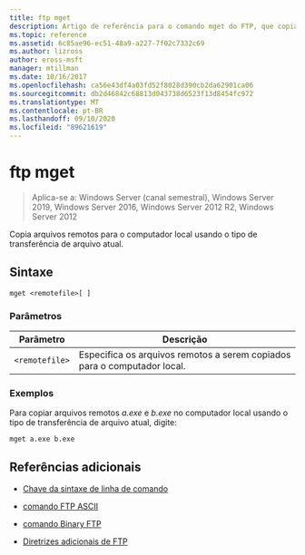 ```yaml
---
title: ftp mget
description: Artigo de referência para o comando mget do FTP, que copia arquivos remotos para o computador local usando o tipo de transferência de arquivo atual.
ms.topic: reference
ms.assetid: 6c85ae96-ec51-48a9-a227-7f02c7332c69
ms.author: lizross
author: eross-msft
manager: mtillman
ms.date: 10/16/2017
ms.openlocfilehash: ca56e43df4a03fd52f8028d390cb2da62901ca06
ms.sourcegitcommit: db2d46842c68813d043738d6523f13d8454fc972
ms.translationtype: MT
ms.contentlocale: pt-BR
ms.lasthandoff: 09/10/2020
ms.locfileid: "89621619"
---
```

# <a name="ftp-mget"></a>ftp mget

> Aplica-se a: Windows Server (canal semestral), Windows Server 2019, Windows Server 2016, Windows Server 2012 R2, Windows Server 2012

Copia arquivos remotos para o computador local usando o tipo de transferência de arquivo atual.

## <a name="syntax"></a>Sintaxe

```
mget <remotefile>[ ]
```

### <a name="parameters"></a>Parâmetros

| Parâmetro | Descrição |
| --------- | ----------- |
| `<remotefile>` | Especifica os arquivos remotos a serem copiados para o computador local. |

### <a name="examples"></a>Exemplos

Para copiar arquivos remotos *a.exe* e *b.exe* no computador local usando o tipo de transferência de arquivo atual, digite:

```
mget a.exe b.exe
```

## <a name="additional-references"></a>Referências adicionais

- [Chave da sintaxe de linha de comando](command-line-syntax-key.md)

- [comando FTP ASCII](ftp-ascii.md)

- [comando Binary FTP](ftp-binary.md)

- [Diretrizes adicionais de FTP](/previous-versions/orphan-topics/ws.10/cc756013(v=ws.10))
